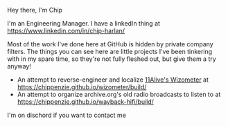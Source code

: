 Hey there, I'm Chip

I'm an Engineering Manager. I have a linkedIn thing at https://www.linkedin.com/in/chip-harlan/

Most of the work I've done here at GitHub is hidden by private company filters. The things you can see here are little projects I've been tinkering with in my spare time, so they're not fully fleshed out, but give them a try anyway!

* An attempt to reverse-engineer and localize [11Alive's Wizometer](https://www.11alive.com/weather) at https://chippenzie.github.io/wizometer/build/
* An attempt to organize archive.org's old radio broadcasts to listen to at https://chippenzie.github.io/wayback-hifi/build/

I'm on dischord if you want to contact me

<!---
chippenzie/chippenzie is a ✨ special ✨ repository because its `README.md` (this file) appears on your GitHub profile.
You can click the Preview link to take a look at your changes.
--->
